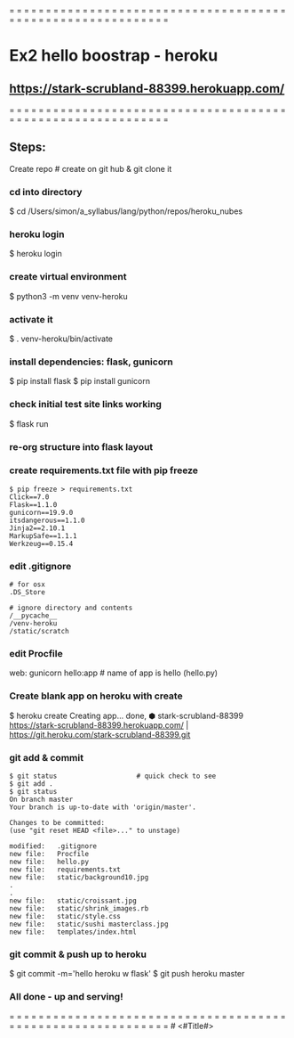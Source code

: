 = = = = = = = = = = = = = = = = = = = = = = = = = = = = = = = = = = = = = = = = = = = = = = = = = = = = = = = = = = = =
# Ex2 hello boostrap - heroku
## https://stark-scrubland-88399.herokuapp.com/
= = = = = = = = = = = = = = = = = = = = = = = = = = = = = = = = = = = = = = = = = = = = = = = = = = = = = = = = = = = =

## Steps:

Create repo                                    # create on git hub & git clone it

### cd into directory
$ cd /Users/simon/a_syllabus/lang/python/repos/heroku_nubes

### heroku login
$ heroku login

### create virtual environment
$ python3 -m venv venv-heroku

### activate it
$ . venv-heroku/bin/activate

### install dependencies: flask, gunicorn
$ pip install flask
$ pip install gunicorn

### check initial test site links working
$ flask run

### re-org structure into flask layout

### create requirements.txt file with pip freeze
```
$ pip freeze > requirements.txt
Click==7.0
Flask==1.1.0
gunicorn==19.9.0
itsdangerous==1.1.0
Jinja2==2.10.1
MarkupSafe==1.1.1
Werkzeug==0.15.4
```

### edit .gitignore
```
# for osx
.DS_Store

# ignore directory and contents
/__pycache__
/venv-heroku
/static/scratch
```
### edit Procfile
web: gunicorn hello:app        # name of app is hello (hello.py)

### Create blank app on heroku with create
$ heroku create
Creating app... done, ⬢ stark-scrubland-88399
https://stark-scrubland-88399.herokuapp.com/ | https://git.heroku.com/stark-scrubland-88399.git

### git add & commit
```
$ git status                    # quick check to see
$ git add .
$ git status
On branch master
Your branch is up-to-date with 'origin/master'.

Changes to be committed:
(use "git reset HEAD <file>..." to unstage)

modified:   .gitignore
new file:   Procfile
new file:   hello.py
new file:   requirements.txt
new file:   static/background10.jpg
.
.
new file:   static/croissant.jpg
new file:   static/shrink_images.rb
new file:   static/style.css
new file:   static/sushi masterclass.jpg
new file:   templates/index.html
```
### git commit & push up to heroku
$ git commit -m='hello heroku w flask'
$ git push heroku master

### All done - up and serving!


= = = = = = = = = = = = = = = = = = = = = = = = = = = = = = = = = = = = = = = = = = = = = = = = = = = = = = = = = = = = #  <#Title#>

